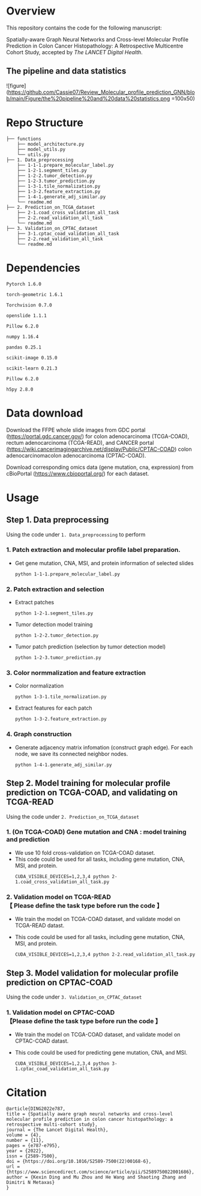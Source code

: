 # Overview

This repository contains the code for the following manuscript:

Spatially-aware Graph Neural Networks and Cross-level Molecular Profile Prediction in Colon Cancer Histopathology: A Retrospective Multicentre Cohort Study, accepted by <i>The LANCET Digital Health</i>.

## The pipeline and data statistics 
![figure](https://github.com/Cassie07/Review_Molecular_profile_prediction_GNN/blob/main/Figure/the%20pipeline%20and%20data%20statistics.png =100x50)

# Repo Structure

```
├── functions
    ├── model_architecture.py
    ├── model_utils.py
    └── utils.py
├── 1. Data_preprocessing
    ├── 1-1-1.prepare_molecular_label.py
    ├── 1-2-1.segment_tiles.py
    ├── 1-2-2.tumor_detection.py
    ├── 1-2-3.tumor_prediction.py
    ├── 1-3-1.tile_normalization.py
    ├── 1-3-2.feature_extraction.py
    ├── 1-4-1.generate_adj_similar.py
    └── readme.md
├── 2. Prediction_on_TCGA_dataset
    ├── 2-1.coad_cross_validation_all_task
    ├── 2-2.read_validation_all_task
    └── readme.md
├── 3. Validation_on_CPTAC_dataset
    ├── 3-1.cptac_coad_validation_all_task
    ├── 2-2.read_validation_all_task
    └── readme.md
```

# Dependencies

```
Pytorch 1.6.0

torch-geometric 1.6.1

Torchvision 0.7.0

openslide 1.1.1

Pillow 6.2.0

numpy 1.16.4

pandas 0.25.1

scikit-image 0.15.0

scikit-learn 0.21.3

Pillow 6.2.0

h5py 2.8.0

```

# Data download

Download the FFPE whole slide images from GDC portal (https://portal.gdc.cancer.gov/) for colon adenocarcinoma (TCGA-COAD), rectum adenocarcinoma (TCGA-READ), and CANCER portal (https://wiki.cancerimagingarchive.net/display/Public/CPTAC-COAD) colon adenocarcinomacolon adenocarcinoma (CPTAC-COAD).

Download corresponding omics data (gene mutation, cna, expression) from cBioPortal (https://www.cbioportal.org/) for each dataset.


# Usage

## Step 1. Data preprocessing

Using the code under `1. Data_preprocessing` to perform


### 1. Patch extraction and molecular profile label preparation. 
* Get gene mutation, CNA, MSI, and protein information of selected slides
    ```
    python 1-1-1.prepare_molecular_label.py
    ```
 
### 2. Patch extraction and selection
* Extract patches
    ```
    python 1-2-1.segment_tiles.py
    ```
* Tumor detection model training
    ```
    python 1-2-2.tumor_detection.py
    ```
* Tumor patch prediction (selection by tumor detection model)
    ```
    python 1-2-3.tumor_prediction.py
    ```

### 3. Color normmalization and feature extraction
* Color normalization
    ``` 
    python 1-3-1.tile_normalization.py
    ```
* Extract features for each patch
    ```
    python 1-3-2.feature_extraction.py
    ```
    
### 4. Graph construction
* Generate adjacency matrix infomation (construct graph edge). For each node, we save its connected neighbor nodes.
    ``` 
    python 1-4-1.generate_adj_similar.py
    ```


## Step 2. Model training for molecular profile prediction on TCGA-COAD, and validating on TCGA-READ

Using the code under `2. Prediction_on_TCGA_dataset` 

<!-- #### Prediction on TCGA dataset -->


### 1. (On TCGA-COAD) Gene mutation and CNA : model training and prediction
* We use 10 fold cross-validation on TCGA-COAD dataset.
* This code could be used for all tasks, including gene mutation, CNA, MSI, and protein.
    ```
    CUDA_VISIBLE_DEVICES=1,2,3,4 python 2-1.coad_cross_validation_all_task.py
    ```


### 2. Validation model on TCGA-READ </br>【 Please define the task type before run the code 】

* We train the model on TCGA-COAD dataset, and validate model on TCGA-READ datast.
* This code could be used for all tasks, including gene mutation, CNA, MSI, and protein.

    ```
    CUDA_VISIBLE_DEVICES=1,2,3,4 python 2-2.read_validation_all_task.py
    ```


## Step 3. Model validation for molecular profile prediction on CPTAC-COAD

Using the code under `3. Validation_on_CPTAC_dataset` 

<!-- #### Validation on CPTAC dataset -->


### 1. Validation model on CPTAC-COAD </br>【Please define the task type before run the code 】

* We train the model on TCGA-COAD dataset, and validate model on CPTAC-COAD datast. 
* This code could be used for predicting gene mutation, CNA, and MSI. 


    ```
    CUDA_VISIBLE_DEVICES=1,2,3,4 python 3-1.cptac_coad_validation_all_task.py
    ```
    
# Citation

```
@article{DING2022e787,
title = {Spatially aware graph neural networks and cross-level molecular profile prediction in colon cancer histopathology: a retrospective multi-cohort study},
journal = {The Lancet Digital Health},
volume = {4},
number = {11},
pages = {e787-e795},
year = {2022},
issn = {2589-7500},
doi = {https://doi.org/10.1016/S2589-7500(22)00168-6},
url = {https://www.sciencedirect.com/science/article/pii/S2589750022001686},
author = {Kexin Ding and Mu Zhou and He Wang and Shaoting Zhang and Dimitri N Metaxas}
}

```


